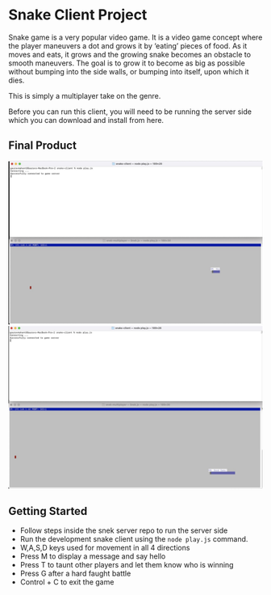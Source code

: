 # Snake Client Project

Snake game is a very popular video game. It is a video game concept where the player maneuvers a dot and grows it by ‘eating’ pieces of food. As it moves and eats, it grows and the growing snake becomes an obstacle to smooth maneuvers. The goal is to grow it to become as big as possible without bumping into the side walls, or bumping into itself, upon which it dies.

This is simply a multiplayer take on the genre.

Before you can run this client, you will need to be running the server side which you can download and install from here. 

## Final Product

!["Succesfull connection and startup message with intials"](screenshots/Screen%20Shot%202022-10-20%20at%204.41.10%20PM.jpeg)
!["Bigger snake with special message to interact with others"](screenshots/Screen%20Shot%202022-10-20%20at%204.43.36%20PM.jpeg)


## Getting Started

- Follow steps inside the snek server repo to run the server side
- Run the development snake client using the `node play.js` command.
- W,A,S,D keys used for movement in all 4 directions
- Press M to display a message and say hello 
- Press T to taunt other players and let them know who is winning
- Press G after a hard faught battle 
- Control + C to exit the game 